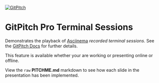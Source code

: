 [![GitPitch](https://gitpitch.com/assets/badge.svg)](https://gitpitch.com/gitpitch/feature-demo/terminal-sessions)

# GitPitch Pro Terminal Sessions

Demonstrates the playback of <a target="_blank" href="https://asciinema.org">Asciinema</a> *recorded terminal sessions*. See the [GitPitch Docs](https://gitpitch.com/docs/code-features/terminal-sessions) for further details.

This feature is available whether your are working or presenting online or offline.

View the `raw` **PITCHME.md** markdown to see how each slide in the presentation has been implemented.
